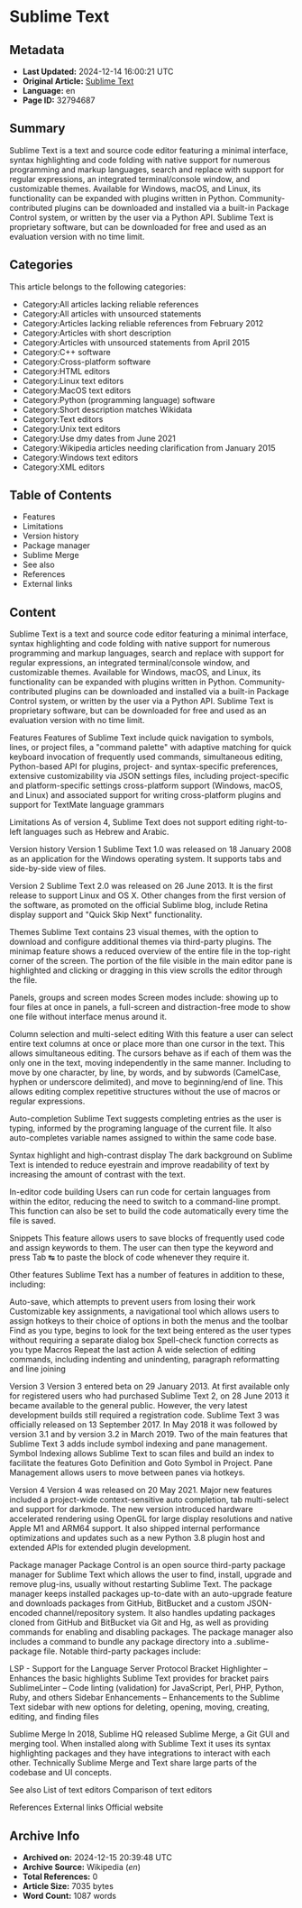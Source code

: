# Sublime Text

## Metadata
- **Last Updated:** 2024-12-14 16:00:21 UTC
- **Original Article:** [Sublime Text](https://en.wikipedia.org/wiki/Sublime_Text)
- **Language:** en
- **Page ID:** 32794687

## Summary
Sublime Text is a text and source code editor featuring a minimal interface, syntax highlighting and code folding with native support for numerous programming and markup languages, search and replace with support for regular expressions, an integrated terminal/console window, and customizable themes.  Available for Windows, macOS, and Linux, its functionality can be expanded with plugins written in Python.  Community-contributed plugins can be downloaded and installed via a built-in Package Control system, or written by the user via a Python API.  Sublime Text is proprietary software, but can be downloaded for free and used as an evaluation version with no time limit.

## Categories
This article belongs to the following categories:

- Category:All articles lacking reliable references
- Category:All articles with unsourced statements
- Category:Articles lacking reliable references from February 2012
- Category:Articles with short description
- Category:Articles with unsourced statements from April 2015
- Category:C++ software
- Category:Cross-platform software
- Category:HTML editors
- Category:Linux text editors
- Category:MacOS text editors
- Category:Python (programming language) software
- Category:Short description matches Wikidata
- Category:Text editors
- Category:Unix text editors
- Category:Use dmy dates from June 2021
- Category:Wikipedia articles needing clarification from January 2015
- Category:Windows text editors
- Category:XML editors

## Table of Contents

- Features
- Limitations
- Version history
- Package manager
- Sublime Merge
- See also
- References
- External links

## Content

Sublime Text is a text and source code editor featuring a minimal interface, syntax highlighting and code folding with native support for numerous programming and markup languages, search and replace with support for regular expressions, an integrated terminal/console window, and customizable themes.  Available for Windows, macOS, and Linux, its functionality can be expanded with plugins written in Python.  Community-contributed plugins can be downloaded and installed via a built-in Package Control system, or written by the user via a Python API.  Sublime Text is proprietary software, but can be downloaded for free and used as an evaluation version with no time limit.

Features
Features of Sublime Text include quick navigation to symbols, lines, or project files, a "command palette" with adaptive matching for quick keyboard invocation of frequently used commands, simultaneous editing, Python-based API for plugins, project- and syntax-specific preferences, extensive customizability via JSON settings files, including project-specific and platform-specific settings cross-platform support (Windows, macOS, and Linux) and associated support for writing cross-platform plugins and support for TextMate language grammars

Limitations
As of version 4, Sublime Text does not support editing right-to-left languages such as Hebrew and Arabic.

Version history
Version 1
Sublime Text 1.0 was released on 18 January 2008 as an application for the Windows operating system. It supports tabs and side-by-side view of files.

Version 2
Sublime Text 2.0 was released on 26 June 2013. It is the first release to support Linux and OS X. Other changes from the first version of the software, as promoted on the official Sublime blog, include Retina display support and "Quick Skip Next" functionality.

Themes
Sublime Text contains 23 visual themes, with the option to download and configure additional themes via third-party plugins.
The minimap feature shows a reduced overview of the entire file in the top-right corner of the screen. The portion of the file visible in the main editor pane is highlighted and clicking or dragging in this view scrolls the editor through the file.

Panels, groups and screen modes
Screen modes include: showing up to four files at once in panels, a full-screen and distraction-free mode to show one file without interface menus around it.

Column selection and multi-select editing
With this feature a user can select entire text columns at once or place more than one cursor in the text. This allows simultaneous editing. The cursors behave as if each of them was the only one in the text, moving independently in the same manner. Including to move by one character, by line, by words, and by subwords (CamelCase, hyphen or underscore delimited), and move to beginning/end of line. This allows editing complex repetitive structures without the use of macros or regular expressions.

Auto-completion
Sublime Text suggests completing entries as the user is typing, informed by the programing language of the current file. It also auto-completes variable names assigned to within the same code base.

Syntax highlight and high-contrast display
The dark background on Sublime Text is intended to reduce eyestrain and improve readability of text by increasing the amount of contrast with the text.

In-editor code building
Users can run code for certain languages from within the editor, reducing the need to switch to a command-line prompt. This function can also be set to build the code automatically every time the file is saved.

Snippets
This feature allows users to save blocks of frequently used code and assign keywords to them. The user can then type the keyword and press Tab ↹ to paste the block of code whenever they require it.

Other features
Sublime Text has a number of features in addition to these, including:

Auto-save, which attempts to prevent users from losing their work
Customizable key assignments, a navigational tool which allows users to assign hotkeys to their choice of options in both the menus and the toolbar
Find as you type, begins to look for the text being entered as the user types without requiring a separate dialog box
Spell-check function corrects as you type
Macros
Repeat the last action
A wide selection of editing commands, including indenting and unindenting, paragraph reformatting and line joining

Version 3
Version 3 entered beta on 29 January 2013. At first available only for registered users who had purchased Sublime Text 2, on 28 June 2013 it became available to the general public. However, the very latest development builds still required a registration code. Sublime Text 3 was officially released on 13 September 2017. In May 2018 it was followed by version 3.1 and by version 3.2 in March 2019.
Two of the main features that Sublime Text 3 adds include symbol indexing and pane management. Symbol Indexing allows Sublime Text to scan files and build an index to facilitate the features Goto Definition and Goto Symbol in Project. Pane Management allows users to move between panes via hotkeys.

Version 4
Version 4 was released on 20 May 2021.
Major new features included a project-wide context-sensitive auto completion, tab multi-select and support for darkmode. The new version introduced hardware accelerated rendering using OpenGL for large display resolutions and native Apple M1 and ARM64 support. It also shipped internal performance optimizations and updates such as a new Python 3.8 plugin host and extended APIs for extended plugin development.

Package manager
Package Control is an open source third-party package manager for Sublime Text which allows the user to find, install, upgrade and remove plug-ins, usually without restarting Sublime Text. The package manager keeps installed packages up-to-date with an auto-upgrade feature and downloads packages from GitHub, BitBucket and a custom JSON-encoded channel/repository system. It also handles updating packages cloned from GitHub and BitBucket via Git and Hg, as well as providing commands for enabling and disabling packages. The package manager also includes a command to bundle any package directory into a .sublime-package file.
Notable third-party packages include:

LSP - Support for the Language Server Protocol
Bracket Highlighter – Enhances the basic highlights Sublime Text provides for bracket pairs
SublimeLinter – Code linting (validation) for JavaScript, Perl, PHP, Python, Ruby, and others
Sidebar Enhancements – Enhancements to the Sublime Text sidebar with new options for deleting, opening, moving, creating, editing, and finding files

Sublime Merge
In 2018, Sublime HQ released Sublime Merge, a Git GUI and merging tool. When installed along with Sublime Text it uses its syntax highlighting packages and they have integrations to interact with each other. Technically Sublime Merge and Text share large parts of the codebase and UI concepts.

See also
List of text editors
Comparison of text editors

References
External links
Official website

## Archive Info
- **Archived on:** 2024-12-15 20:39:48 UTC
- **Archive Source:** Wikipedia (_en_)
- **Total References:** 0
- **Article Size:** 7035 bytes
- **Word Count:** 1087 words
